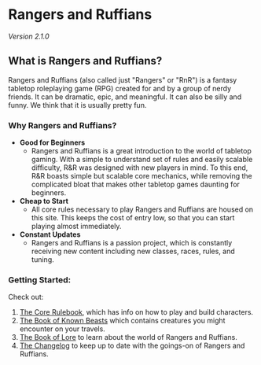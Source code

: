 # Rangers and Ruffians
_Version 2.1.0_

## What is Rangers and Ruffians?
Rangers and Ruffians (also called just "Rangers" or "RnR")
is a fantasy tabletop roleplaying game (RPG) created for and by a group of
nerdy friends. It can be dramatic, epic, and meaningful.
It can also be silly and funny. We think that it is usually pretty fun. 


### Why Rangers and Ruffians?
* __Good for Beginners__ 
  * Rangers and Ruffians is a great introduction to the world of tabletop gaming. With a simple to understand
    set of rules and easily scalable difficulty, R&R was designed with new players in mind. To this end, R&R 
    boasts simple but scalable core mechanics, while removing the complicated bloat that makes other tabletop
    games daunting for beginners.
* __Cheap to Start__
  * All core rules necessary to play Rangers and Ruffians are housed on this site. This keeps the cost of 
    entry low, so that you can start playing almost immediately.
* __Constant Updates__
  * Rangers and Ruffians is a passion project, which is constantly receiving new content including new
    classes, races, rules, and tuning.

### Getting Started:
Check out:
1. [The Core Rulebook](docs/Rulebook.md), which has info on how to play and build characters.
2. [The Book of Known Beasts](docs/Book_of_Known_Beasts.md) which contains creatures you might encounter on your travels.
3. [The Book of Lore](docs/Book_of_Lore.md) to learn about the world of Rangers and Ruffians.
4. [The Changelog](docs/Changelog.md) to keep up to date with the goings-on of Rangers and Ruffians.
